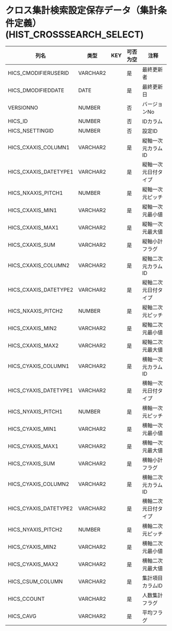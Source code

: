 # クロス集計検索設定保存データ（集計条件定義）(HIST_CROSSSEARCH_SELECT)
| 列名   | 类型   | KEY  | 可否为空 | 注释   |
| ---- | ---- | ---- | ---- | ---- |
|HICS_CMODIFIERUSERID|VARCHAR2||是|最終更新者|
|HICS_DMODIFIEDDATE|DATE||是|最終更新日|
|VERSIONNO|NUMBER||否|バージョンNo|
|HICS_ID|NUMBER||否|IDカラム|
|HICS_NSETTINGID|NUMBER||否|設定ID|
|HICS_CXAXIS_COLUMN1|VARCHAR2||是|縦軸一次元カラムID|
|HICS_CXAXIS_DATETYPE1|VARCHAR2||是|縦軸一次元日付タイプ|
|HICS_NXAXIS_PITCH1|NUMBER||是|縦軸一次元ピッチ|
|HICS_CXAXIS_MIN1|VARCHAR2||是|縦軸一次元最小値|
|HICS_CXAXIS_MAX1|VARCHAR2||是|縦軸一次元最大値|
|HICS_CXAXIS_SUM|VARCHAR2||是|縦軸小計フラグ|
|HICS_CXAXIS_COLUMN2|VARCHAR2||是|縦軸二次元カラムID|
|HICS_CXAXIS_DATETYPE2|VARCHAR2||是|縦軸二次元日付タイプ|
|HICS_NXAXIS_PITCH2|NUMBER||是|縦軸二次元ピッチ|
|HICS_CXAXIS_MIN2|VARCHAR2||是|縦軸二次元最小値|
|HICS_CXAXIS_MAX2|VARCHAR2||是|縦軸二次元最大値|
|HICS_CYAXIS_COLUMN1|VARCHAR2||是|横軸一次元カラムID|
|HICS_CYAXIS_DATETYPE1|VARCHAR2||是|横軸一次元日付タイプ|
|HICS_NYAXIS_PITCH1|NUMBER||是|横軸一次元ピッチ|
|HICS_CYAXIS_MIN1|VARCHAR2||是|横軸一次元最小値|
|HICS_CYAXIS_MAX1|VARCHAR2||是|横軸一次元最大値|
|HICS_CYAXIS_SUM|VARCHAR2||是|横軸小計フラグ|
|HICS_CYAXIS_COLUMN2|VARCHAR2||是|横軸二次元カラムID|
|HICS_CYAXIS_DATETYPE2|VARCHAR2||是|横軸二次元日付タイプ|
|HICS_NYAXIS_PITCH2|NUMBER||是|横軸二次元ピッチ|
|HICS_CYAXIS_MIN2|VARCHAR2||是|横軸二次元最小値|
|HICS_CYAXIS_MAX2|VARCHAR2||是|横軸二次元最大値|
|HICS_CSUM_COLUMN|VARCHAR2||是|集計項目カラムID|
|HICS_CCOUNT|VARCHAR2||是|人数集計フラグ|
|HICS_CAVG|VARCHAR2||是|平均フラグ|

